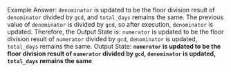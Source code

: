 Example Answer: 
`denominator` is updated to be the floor division result of `denominator` divided by `gcd`, and `total_days` remains the same. The previous value of `denominator` is divided by `gcd`, so after execution, `denominator` is updated. Therefore, the Output State is: `numerator` is updated to be the floor division result of `numerator` divided by `gcd`, `denominator` is updated, `total_days` remains the same.
Output State: **`numerator` is updated to be the floor division result of `numerator` divided by `gcd`, `denominator` is updated, `total_days` remains the same**